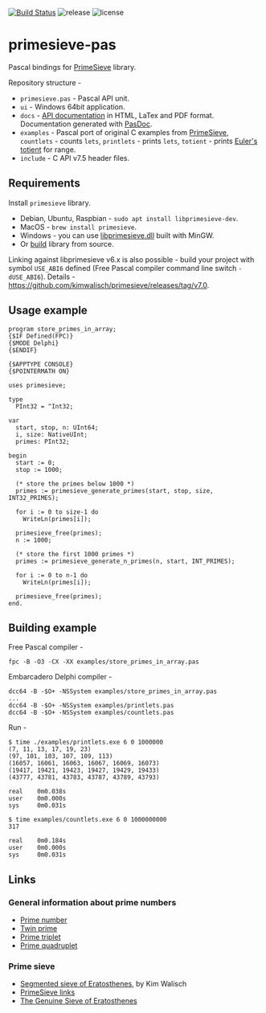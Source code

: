 [![Build Status](https://travis-ci.org/JulStrat/primesieve-pas.png?branch=ui)](https://travis-ci.org/JulStrat/primesieve-pas)
![release](https://img.shields.io/github/v/release/JulStrat/primesieve-pas.svg)
![license](https://img.shields.io/github/license/JulStrat/primesieve-pas)


# primesieve-pas

Pascal bindings for [PrimeSieve](https://github.com/kimwalisch/primesieve) library.

Repository structure - 
- `primesieve.pas` - Pascal API unit.
- `ui` - Windows 64bit application.
- `docs` - [API documentation](https://julstrat.github.io/primesieve-pas/) 
in HTML, LaTex and PDF format. Documentation generated with [PasDoc](https://github.com/pasdoc/pasdoc).
- `examples` - Pascal port of original C examples from [PrimeSieve](https://github.com/kimwalisch/primesieve), 
`countlets` - counts `lets`, `printlets` - prints `lets`, `totient` - prints [Euler's totient](https://en.wikipedia.org/wiki/Euler%27s_totient_function) for range.
- `include` - C API v7.5 header files.

## Requirements

Install ```primesieve``` library.

- Debian, Ubuntu, Raspbian - ```sudo apt install libprimesieve-dev```.
- MacOS - ```brew install primesieve```.
- Windows - you can use [libprimesieve.dll](https://github.com/JulStrat/primesieve-pas/tree/loadlib/libprimesieve) built with MinGW.
- Or [build](https://github.com/kimwalisch/primesieve/blob/master/BUILD.md) library from source.

Linking against libprimesieve v6.x is also possible - 
build your project with symbol `USE_ABI6` defined 
(Free Pascal compiler command line switch `-dUSE_ABI6`).
Details - https://github.com/kimwalisch/primesieve/releases/tag/v7.0.

## Usage example

```
program store_primes_in_array;
{$IF Defined(FPC)}
{$MODE Delphi}
{$ENDIF}

{$APPTYPE CONSOLE}
{$POINTERMATH ON}

uses primesieve;

type
  PInt32 = ^Int32;

var 
  start, stop, n: UInt64;
  i, size: NativeUInt;
  primes: PInt32;

begin
  start := 0;
  stop := 1000;

  (* store the primes below 1000 *)
  primes := primesieve_generate_primes(start, stop, size, INT32_PRIMES);

  for i := 0 to size-1 do
    WriteLn(primes[i]);

  primesieve_free(primes);
  n := 1000;

  (* store the first 1000 primes *)
  primes := primesieve_generate_n_primes(n, start, INT_PRIMES);

  for i := 0 to n-1 do
    WriteLn(primes[i]);

  primesieve_free(primes);
end.
```

## Building example

Free Pascal compiler - 
```
fpc -B -O3 -CX -XX examples/store_primes_in_array.pas
```

Embarcadero Delphi compiler - 
```
dcc64 -B -$O+ -NSSystem examples/store_primes_in_array.pas
...
dcc64 -B -$O+ -NSSystem examples/printlets.pas
dcc64 -B -$O+ -NSSystem examples/countlets.pas
```

Run - 
```
$ time ./examples/printlets.exe 6 0 1000000
(7, 11, 13, 17, 19, 23)
(97, 101, 103, 107, 109, 113)
(16057, 16061, 16063, 16067, 16069, 16073)
(19417, 19421, 19423, 19427, 19429, 19433)
(43777, 43781, 43783, 43787, 43789, 43793)

real    0m0.038s
user    0m0.000s
sys     0m0.031s

$ time examples/countlets.exe 6 0 1000000000
317

real    0m0.184s
user    0m0.000s
sys     0m0.031s
```

## Links

### General information about prime numbers

- [Prime number](https://en.wikipedia.org/wiki/Prime_number)
- [Twin prime](https://en.wikipedia.org/wiki/Twin_prime)
- [Prime triplet](https://en.wikipedia.org/wiki/Prime_triplet)
- [Prime quadruplet](https://en.wikipedia.org/wiki/Prime_quadruplet)

### Prime sieve

- [Segmented sieve of Eratosthenes](https://github.com/kimwalisch/primesieve/wiki/Segmented-sieve-of-Eratosthenes), by Kim Walisch
- [PrimeSieve links](https://github.com/kimwalisch/primesieve/wiki/Links)
- [The Genuine Sieve of Eratosthenes](https://www.cs.hmc.edu/~oneill/papers/Sieve-JFP.pdf)
